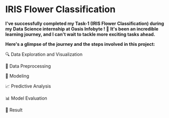# **IRIS Flower Classification**
**I've successfully completed my Task-1 (IRIS Flower Classification) during my Data Science internship at Oasis Infobyte ! 🚀**
**It's been an incredible learning journey, and I can't wait to tackle more exciting tasks ahead.**

**Here's a glimpse of the journey and the steps involved in this project:**

🔍 Data Exploration and Visualization

🧮 Data Preprocessing

🤖 Modeling

📈 Predictive Analysis

📊 Model Evaluation

🌟 Result
